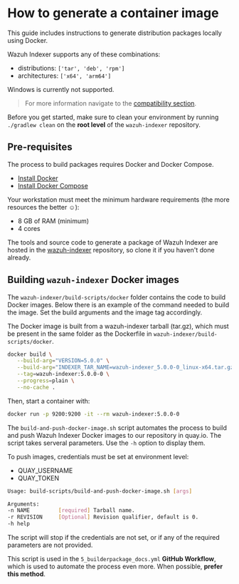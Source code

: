 # How to generate a container image

This guide includes instructions to generate distribution packages locally using Docker.

Wazuh Indexer supports any of these combinations:

- distributions: `['tar', 'deb', 'rpm']`
- architectures: `['x64', 'arm64']`

Windows is currently not supported.

> For more information navigate to the [compatibility section](/ref/compatibility.html).

Before you get started, make sure to clean your environment by running `./gradlew clean` on the **root level** of the `wazuh-indexer` repository.

## Pre-requisites

The process to build packages requires Docker and Docker Compose.

- [Install Docker](https://docs.docker.com/engine/install/)
- [Install Docker Compose](https://docs.docker.com/compose/install/linux/)

Your workstation must meet the minimum hardware requirements (the more resources the better ☺):

   - 8 GB of RAM (minimum)
   - 4 cores

The tools and source code to generate a package of Wazuh Indexer are hosted in the [wazuh-indexer](https://github.com/wazuh/wazuh-indexer) repository, so clone it if you haven't done already.

## Building `wazuh-indexer` Docker images

The `wazuh-indexer/build-scripts/docker` folder contains the code to build Docker images. Below there is an example of the command needed to build the image. Set the build arguments and the image tag accordingly.

The Docker image is built from a wazuh-indexer tarball (tar.gz), which must be present in the same folder as the Dockerfile in `wazuh-indexer/build-scripts/docker`.

```bash
docker build \
   --build-arg="VERSION=5.0.0" \
   --build-arg="INDEXER_TAR_NAME=wazuh-indexer_5.0.0-0_linux-x64.tar.gz" \
   --tag=wazuh-indexer:5.0.0-0 \
   --progress=plain \
   --no-cache .
```

Then, start a container with:

```bash
docker run -p 9200:9200 -it --rm wazuh-indexer:5.0.0-0
```

The `build-and-push-docker-image.sh` script automates the process to build and push Wazuh Indexer Docker images to our repository in quay.io. The script takes serveral parameters. Use the `-h` option to display them.

To push images, credentials must be set at environment level:

- QUAY_USERNAME
- QUAY_TOKEN

```bash
Usage: build-scripts/build-and-push-docker-image.sh [args]

Arguments:
-n NAME         [required] Tarball name.
-r REVISION     [Optional] Revision qualifier, default is 0.
-h help
```

The script will stop if the credentials are not set, or if any of the required parameters are not provided.

This script is used in the `5_builderpackage_docs.yml` **GitHub Workflow**, which is used to automate the process even more. When possible, **prefer this method**.
